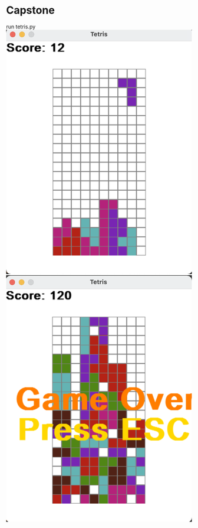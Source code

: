 # Capstone
run tetris.py
<img src="Screen Shot 2021-05-05 at 8.28.45 PM.png">
<img src="Screen Shot 2021-05-05 at 8.28.32 PM.png">